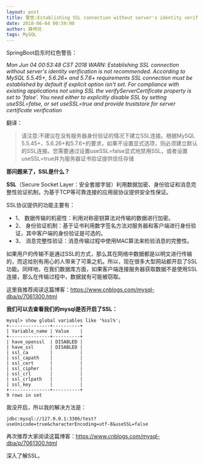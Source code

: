 ```yaml
---
layout: post
title: 警告:Establishing SSL connection without server's identity verification is not recommended
date: 2018-06-04 00:59:00
author: 薛师兄
tags: MySQL
---
```

SpringBoot启东时红色警告：

*Mon Jun 04 00:53:48 CST 2018 WARN: Establishing SSL connection without server's identity verification is not recommended. According to MySQL 5.5.45+, 5.6.26+ and 5.7.6+ requirements SSL connection must be established by default if explicit option isn't set. For compliance with existing applications not using SSL the verifyServerCertificate property is set to 'false'. You need either to explicitly disable SSL by setting useSSL=false, or set useSSL=true and provide truststore for server certificate verification*

翻译：

>请注意:不建议在没有服务器身份验证的情况下建立SSL连接。根据MySQL 5.5.45+、5.6.26+和5.7.6+的要求，如果不设置显式选项，则必须建立默认的SSL连接。您需要通过设置useSSL=false显式地禁用SSL，或者设置useSSL=true并为服务器证书验证提供信任存储

**那问题来了，SSL是什么？**

**SSL**（Secure Socket Layer：安全套接字层）利用数据加密、身份验证和消息完整性验证机制，为基于TCP等可靠连接的应用层协议提供安全性保证。

SSL协议提供的功能主要有：

- 1、 数据传输的机密性：利用对称密钥算法对传输的数据进行加密。    
- 2、 身份验证机制：基于证书利用数字签名方法对服务器和客户端进行身份验证，其中客户端的身份验证是可选的。     
- 3、 消息完整性验证：消息传输过程中使用MAC算法来检验消息的完整性。

如果用户的传输不是通过SSL的方式，那么其在网络中数据都是以明文进行传输的，而这给别有用心的人带来了可乘之机。所以，现在很多大型网站都开启了SSL功能。同样地，在我们数据库方面，如果客户端连接服务器获取数据不是使用SSL连接，那么在传输过程中，数据就有可能被窃取。

这里我推荐阅读这篇博客：https://www.cnblogs.com/mysql-dba/p/7061300.html

**我们可以去查看我们的mysql是否开启了SSL：**



```shell
mysql> show global variables like '%ssl%';
+---------------+----------+
| Variable_name | Value    |
+---------------+----------+
| have_openssl  | DISABLED |
| have_ssl      | DISABLED |
| ssl_ca        |          |
| ssl_capath    |          |
| ssl_cert      |          |
| ssl_cipher    |          |
| ssl_crl       |          |
| ssl_crlpath   |          |
| ssl_key       |          |
+---------------+----------+
9 rows in set
```

我没开启，所以我的解决方法是：


```shell
jdbc:mysql://127.0.0.1:3306/test?useUnicode=true&characterEncoding=utf-8&useSSL=false
```

再次推荐大家阅读这篇博客：https://www.cnblogs.com/mysql-dba/p/7061300.html

深入了解SSL。